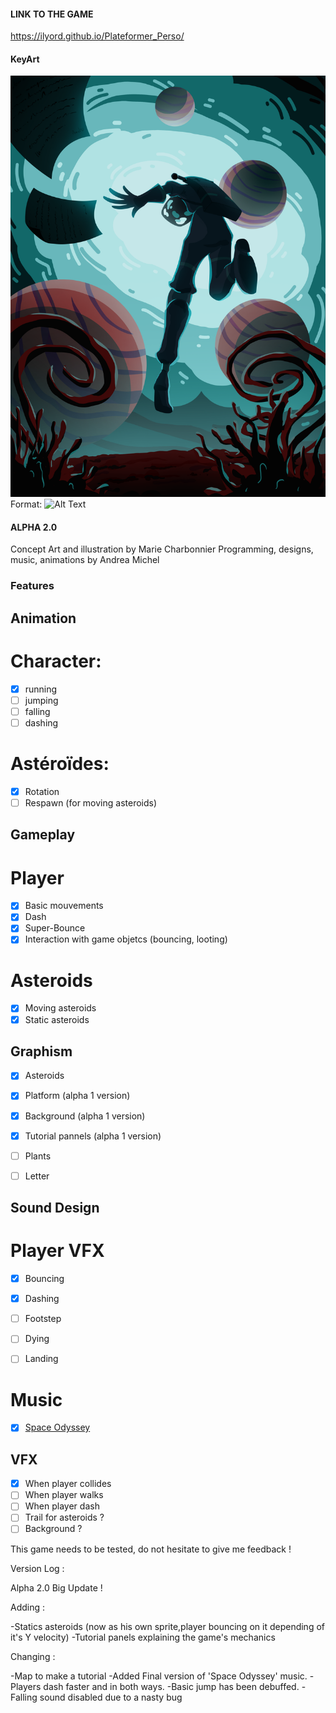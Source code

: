 #### LINK TO THE GAME ####
https://ilyord.github.io/Plateformer_Perso/

#### KeyArt ###

![Sunless Letter](/assets/KeyArt_SunlessLetter_Borderless.png)
Format: ![Alt Text](url)

#### ALPHA 2.0 ####

Concept Art and illustration by Marie Charbonnier
Programming, designs, music, animations by Andrea Michel

### Features ###

## Animation ##

# Character: #

- [x] running
- [ ] jumping
- [ ] falling
- [ ] dashing

# Astéroïdes: #

- [x] Rotation
- [ ] Respawn (for moving asteroids)

## Gameplay ##

# Player #

- [x] Basic mouvements
- [X] Dash
- [X] Super-Bounce
- [X] Interaction with game objetcs (bouncing, looting)

# Asteroids #

- [x] Moving asteroids
- [X] Static asteroids

## Graphism ##

- [X] Asteroids
- [x] Platform (alpha 1 version)
- [x] Background (alpha 1 version)
- [x] Tutorial pannels (alpha 1 version)
- [ ] Plants

- [ ] Letter

## Sound Design ##

# Player VFX #

- [x] Bouncing
- [x] Dashing
- [ ] Footstep
- [ ] Dying 
- [ ] Landing


# Music #

- [x] [Space Odyssey](https://soundcloud.com/hitchrap/odysseus)

## VFX ##

- [x] When player collides
- [ ] When player walks 
- [ ] When player dash
- [ ] Trail for asteroids ?
- [ ] Background ?

This game needs to be tested, do not hesitate to give me feedback !

Version Log :

Alpha 2.0 Big Update !

Adding : 

-Statics asteroids (now as his own sprite,player bouncing on it depending of it's Y velocity)
-Tutorial panels explaining the game's mechanics

Changing :

-Map to make a tutorial
-Added Final version of 'Space Odyssey' music.
-Players dash faster and in both ways.
-Basic jump has been debuffed.
-Falling sound disabled due to a nasty bug
